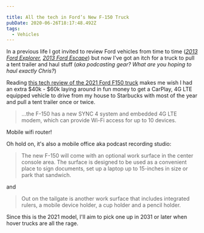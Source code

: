 ```yaml
---

title: All the tech in Ford’s New F-150 Truck
pubDate: 2020-06-26T18:17:48.492Z
tags:
  - Vehicles
---
```

In a previous life I got invited to review Ford vehicles from time to time (*[2013 Ford Explorer](https://chrisenns.com/2013/05/reviewing-the-2013-ford-explorer/), [2013 Ford Escape](https://chrisenns.com/2013/04/2013-ford-escape-review/)*) but now I've got an itch for a truck to pull a tent trailer and haul stuff (*aka podcasting gear? What are you hoping to haul exactly Chris?*)

Reading [this tech review of the 2021 Ford F150 truck](https://techcrunch.com/2020/06/25/all-the-tech-in-fords-most-important-vehicle-the-2021-f-150-truck/) makes me wish I had an extra $40k - $60k laying around in fun money to get a CarPlay, 4G LTE equipped vehicle to drive from my house to Starbucks with most of the year and pull a tent trailer once or twice.

> ...the F-150 has a new SYNC 4 system and embedded 4G LTE modem, which can provide Wi-Fi access for up to 10 devices.

Mobile wifi router!

Oh hold on, it's also a mobile office aka podcast recording studio:

> The new F-150 will come with an optional work surface in the center console area. The surface is designed to be used as a convenient place to sign documents, set up a laptop up to 15-inches in size or park that sandwich. 

and

> Out on the tailgate is another work surface that includes integrated rulers, a mobile device holder, a cup holder and a pencil holder.

Since this is the 2021 model, I'll aim to pick one up in 2031 or later when hover trucks are all the rage.